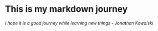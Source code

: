 # This is my markdown journey
###### I hope it is a good journey while learning new things - Jonathan Kowalski
